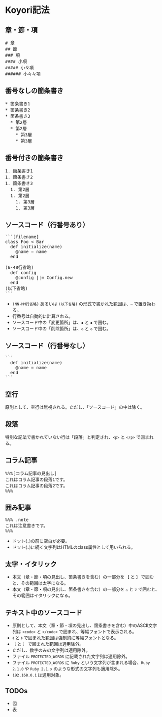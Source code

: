 Koyori記法
==========

章・節・項
---------

<pre>
# 章
## 節
### 項
#### 小項
##### 小々項
###### 小々々項
</pre>


番号なしの箇条書き
-----------------

<pre>
* 箇条書き1
* 箇条書き2
* 箇条書き3
  * 第2層
  * 第2層
    * 第3層
    * 第3層
</pre>


番号付きの箇条書き
-----------------

<pre>
1. 箇条書き1
1. 箇条書き2
1. 箇条書き3
  1. 第2層
  1. 第2層
    1. 第3層
    1. 第3層
</pre>


ソースコード（行番号あり）
-----------------------

<pre>
```[filename]
class Foo &lt; Bar
  def initialize(name)
    @name = name
  end

(6-48行省略)
  def config
    @config ||= Config.new
  end
(以下省略)
```
</pre>

* `(NN-MM行省略)` あるいは `(以下省略)` の形式で書かれた範囲は、`⋯` で置き換わる。
* 行番号は自動的に計算される。
* ソースコード中の「変更箇所」は、`◆` と `◆` で囲む。
* ソースコード中の「削除箇所」は、`◇` と `◇` で囲む。


ソースコード（行番号なし）
-----------------------

<pre>
```
  def initialize(name)
    @name = name
  end
```
</pre>


空行
----

原則として、空行は無視される。ただし、「ソースコード」の中は除く。


段落
----

特別な記法で書かれていない行は「段落」と判定され、`<p>` と `</p>` で囲まれる。


コラム記事
-------

<pre>
%%%[コラム記事の見出し]
これはコラム記事の段落1です。
これはコラム記事の段落2です。
%%%
</pre>


囲み記事
-------

<pre>
%%% .note
これは注意書きです。
%%%
</pre>

* ドット(`.`)の前に空白が必要。
* ドット(`.`)に続く文字列はHTMLのclass属性として用いられる。

太字・イタリック
---------------

* 本文（章・節・項の見出し、箇条書きを含む）の一部分を `【` と `】` で囲むと、その範囲は太字になる。
* 本文（章・節・項の見出し、箇条書きを含む）の一部分を `△` と `▽` で囲むと、その範囲はイタリックになる。

テキスト中のソースコード
----------------------

* 原則として、本文（章・節・項の見出し、箇条書きを含む）中のASCII文字列は `<code>` と `</code>` で囲まれ、等幅フォントで表示される。
* `《` と `》` で囲まれた範囲は強制的に等幅フォントとなる。
* `〔` と `〕` で囲まれた範囲は適用除外。
* ただし、数字のみの文字列は適用除外。
* ファイル `PROTECTED_WORDS` に記載された文字列は適用除外。
* ファイル `PROTECTED_WORDS` に `Ruby` という文字列が含まれる場合、`Ruby 2.1.0` や `Ruby 2.1.x` のような形式の文字列も適用除外。
* `192.168.0.1` は適用対象。


TODOs
-----

* 図
* 表
